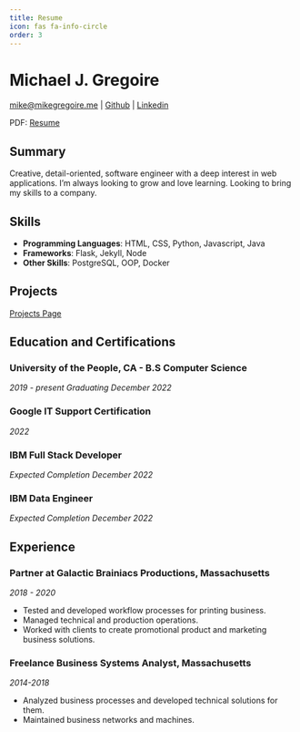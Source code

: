```yaml
---
title: Resume
icon: fas fa-info-circle
order: 3
---
```


# Michael J. Gregoire

[mike@mikegregoire.me](mailto:mike@mikegregoire.me) | [Github](https://github.com/mgregoire254) | [Linkedin](https://www.linkedin.com/in/mgregoire254/)

PDF: <a href="http://mgregoire254.github.io/assets/MikeGregoireResume.pdf" target="_blank">Resume</a>

## Summary
Creative, detail-oriented, software engineer with a deep interest in web applications. I’m always looking to grow and love learning. Looking to bring my skills to a company.

## Skills
* **Programming Languages**: HTML, CSS, Python, Javascript, Java
* **Frameworks**: Flask, Jekyll, Node
* **Other Skills**: PostgreSQL, OOP, Docker

## Projects
[Projects Page](https://mikegregoire.me/projects/)

## Education and Certifications
### University of the People, CA - B.S Computer Science
*2019 - present*
*Graduating December 2022*

### Google IT Support Certification
*2022*

### IBM Full Stack Developer
*Expected Completion December 2022*

### IBM Data Engineer
*Expected Completion December 2022*

## Experience
### Partner at Galactic Brainiacs Productions, Massachusetts
*2018 - 2020*
* Tested and developed workflow processes for printing business.
* Managed technical and production operations.
* Worked with clients to create promotional product and marketing business solutions.

### Freelance Business Systems Analyst, Massachusetts
*2014-2018*
* Analyzed business processes and developed technical solutions for them.
* Maintained business networks and machines.